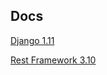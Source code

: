 ## Docs

[Django 1.11](https://docs.djangoproject.com/en/1.11/releases/1.11/)

[Rest Framework 3.10](https://www.django-rest-framework.org/community/3.10-announcement/)
